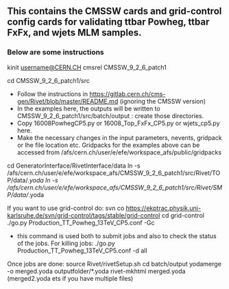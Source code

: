 ## This contains the CMSSW cards and grid-control config cards for validating ttbar Powheg, ttbar FxFx, and wjets MLM samples. 
### Below are some instructions

kinit username@CERN.CH
cmsrel CMSSW_9_2_6_patch1

cd CMSSW_9_2_6_patch1/src

* Follow the instructions in https://gitlab.cern.ch/cms-gen/Rivet/blob/master/README.md (ignoring the CMSSW version)
* In the examples here, the outputs will be written to CMSSW_9_2_6_patch1/src/batch/output : create those directories.
* Copy 16008PowhegCP5.py or 16008_Top_FxFx_CP5.py or wjets_cp5.py here. 
* Make the necessary changes in the input parameters, nevents, gridpack or lhe file location etc. Gridpacks for the examples above can be accessed from /afs/cern.ch/user/e/efe/workspace_afs/public/gridpacks

cd GeneratorInterface/RivetInterface/data
ln -s /afs/cern.ch/user/e/efe/workspace_afs/CMSSW_9_2_6_patch1/src/Rivet/TOP/data/*.yoda
ln -s /afs/cern.ch/user/e/efe/workspace_afs/CMSSW_9_2_6_patch1/src/Rivet/SMP/data/*.yoda



If you want to use grid-control do:
svn co https://ekptrac.physik.uni-karlsruhe.de/svn/grid-control/tags/stable/grid-control
cd grid-control
./go.py Production_TT_Powheg_13TeV_CP5.conf -Gc
- this command is used both to submit jobs and also to check the status of the jobs.
For killing jobs: ./go.py Production_TT_Powheg_13TeV_CP5.conf -d all 

Once jobs are done:
source Rivet/rivetSetup.sh
cd batch/output
yodamerge -o merged.yoda outputfolder/*.yoda
rivet-mkhtml merged.yoda (merged2.yoda ets if you have multiple files)




